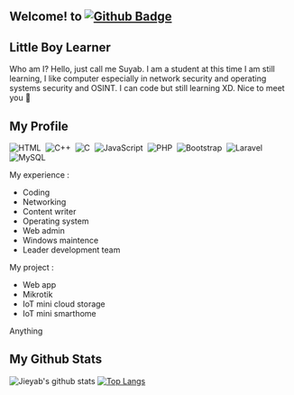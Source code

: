 ## Welcome! to [![Github Badge](https://img.shields.io/badge/-Jieyab89-black?style=flat&logo=github&logoColor=white&link=https://github.com/Jieyab89/)](https://github.com/Jieyab89)

<h2>Little Boy Learner</h2>
<p align='left'>Who am I? Hello, just call me Suyab. I am a student at this time I am still learning, I like computer especially in network security and operating systems security and OSINT. I can code but still learning XD. Nice to meet you 😬</p>

## My Profile
![HTML](https://img.shields.io/badge/-HTML-282A36?style=flat&logo=HTML5)&nbsp;
![C++](https://img.shields.io/badge/C++-black.svg?style=flat&logo=c%2B%2B)&nbsp;
![C](https://img.shields.io/badge/C-black.svg?style=flat&logo=c%2B%2B)&nbsp;
![JavaScript](https://img.shields.io/badge/-JavaScript-282A36?style=flat&logo=javascript)&nbsp;
![PHP](https://img.shields.io/badge/-PHP-282A36?style=flat&logo=PHP)&nbsp;
![Bootstrap](https://img.shields.io/badge/-Bootstrap-282A36?style=flat&logo=bootstrap)&nbsp;
![Laravel](https://img.shields.io/badge/-Laravel-282A36?style=flat&logo=laravel)&nbsp;
![MySQL](https://img.shields.io/badge/-MySQL-282A36?style=flat&logo=mysql)&nbsp;

<p align='left'>My experience : </p>

* Coding 
* Networking
* Content writer
* Operating system
* Web admin 
* Windows maintence
* Leader development team

<p align='left'>My project : </p>

* Web app 
* Mikrotik
* IoT mini cloud storage
* IoT mini smarthome

Anything

## My Github Stats

![Jieyab's github stats](https://github-readme-stats.vercel.app/api?username=Jieyab89)
[![Top Langs](https://github-readme-stats.vercel.app/api/top-langs/?username=Jieyab89&layout=compact)](https://github.com/Jieyab89/)

